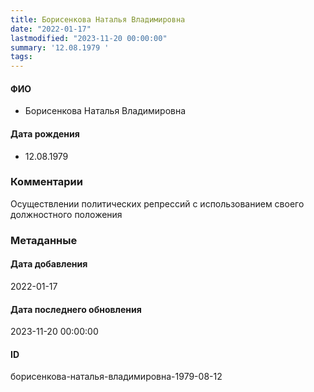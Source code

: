 ```yaml
---
title: Борисенкова Наталья Владимировна
date: "2022-01-17"
lastmodified: "2023-11-20 00:00:00"
summary: '12.08.1979 '
tags: 
---
```

<!--# pp1-->
<!--## Фигурант-->
<!--### Личные данные-->
#### ФИО
- Борисенкова Наталья Владимировна
#### Дата рождения
- 12.08.1979
### Комментарии
Осуществлении политических репрессий с использованием своего должностного положения
### Метаданные
#### Дата добавления
2022-01-17
#### Дата последнего обновления
2023-11-20 00:00:00
#### ID
борисенкова-наталья-владимировна-1979-08-12
<!--## END;-->
